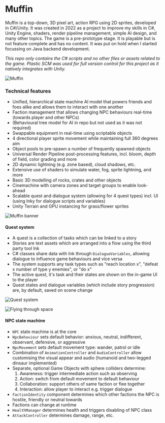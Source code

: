 # Muffin

Muffin is a top-down, 3D pixel art, action RPG using 2D sprites, developed in C#/Unity. It was created in 2022 as a project to improve my skills in C#, Unity Engine, shaders, render pipeline management, simple AI design, and many other topics. The game is a pre-prototype stage. It is playable but is not feature complete and has no content. It was put on hold when I started focussing on Java backend development.

_This repo only contains the C# scripts and no other files or assets related to the game. Plastic SCM was used for full version control for this project as it natively integrates with Unity._

![Muffin](https://user-images.githubusercontent.com/120580433/216383698-a3a3d70a-f862-4b9d-8830-1b55c7f3cd4a.png)

### Technical features
+ Unified, hierarchical state machine AI model that powers friends and foes alike and allows them to interact with one another
+ Faction management that allows changing NPC behaviours real-time (towards player and other NPCs)
+ (Behavioural tree model for AI in repo but not used as it was not required)
+ Swappable equipment in real-time using scriptable objects
+ 4 directional player sprite movement while maintaining full 360 degrees aim
+ Object pools to pre-spawn a number of frequently spawned objects
+ Universal Render Pipeline post-processing features, incl. bloom, depth of field, color grading and more
+ 2D dynamic lightning (e.g. zone based), cloud shadows, etc.
+ Extensive use of shaders to simulate water, fog, sprite lightning, and more
+ Basic 3D modelling of rocks, crates and other objects
+ Cinemachine with camera zones and target groups to enable look-ahead
+ Scalable quest and dialogue system (allowing for 4 quest types) incl. UI (using Inky for dialogue scripts and variables)
+ Unity Terrain and GPU instancing for grass/flower sprites


![Muffin banner](https://user-images.githubusercontent.com/120580433/216386856-19505ac1-d8bb-4381-a31c-9745ab74dbd5.png)

#### Quest system

+ A quest is a collection of tasks which can be linked to a story 
+ Stories are text assets which are arranged into a flow using the third party tool Ink 
+ C# classes share data with Ink through `DialogueVariables`, allowing dialogue to influence game behaviours and vice versa
+ The system supports any task types such as "reach location x", "defeat x number of type y enemies", or "do x" 
+ The active quest, it's task and their states are shown on the in-game UI to the player
+ Quest states and dialogue variables (which include story progression) are, by default, saved on scene change

![Quest system](Assets\Settings\Readme\Quest_system.png)

![Flying through space](Assets\Settings\Readme\Flying_through_space.gif)

#### NPC state machine

+ `NPC` state machine is at the core
+ `NpcBehaviour` sets default behavior: anxious, neutral, indifferent, observant, defensive, or aggressive
+ `NpcMovement` sets default movement type: wander, patrol or idle
+ Combination of `AnimationController` and `AudioController` allow customising the visual appear and audio (humanoid and two-legged dinsaur implemented)
+ Separate, optional Game Objects with sphere colliders determine:
    1. Awareness: trigger intermediate action such as observing
    2. Action: switch from default movement to default behaviour
    3. Collaboration: support others of same faction or flee together
    4. Interaction: allow player to interact e.g. trigger dialogue
+ `FactionIdentity` component determines which other factions the NPC is hostile, friendly or neutral towards
+ Factions can change at runtime
+ `HealthManager` determines health and triggers disabling of NPC class
+ `AttackController` determines damage, range, etc.

